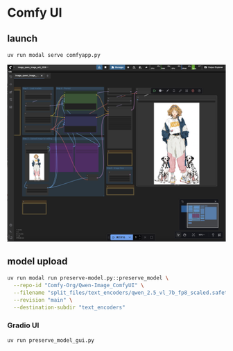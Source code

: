 # Comfy UI

## launch

```bash
uv run modal serve comfyapp.py
```

![ComfyUI](assets/2025-09-28-21-11-34.png)

## model upload

```bash
uv run modal run preserve-model.py::preserve_model \
  --repo-id "Comfy-Org/Qwen-Image_ComfyUI" \
  --filename "split_files/text_encoders/qwen_2.5_vl_7b_fp8_scaled.safetensors" \
  --revision "main" \
  --destination-subdir "text_encoders"
```

### Gradio UI

```bash
uv run preserve_model_gui.py
```
